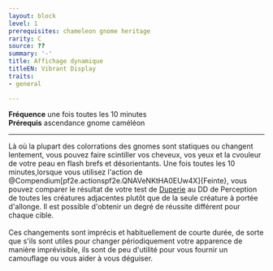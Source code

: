 ```yaml
---
layout: block
level: 1
prerequisites: chameleon gnome heritage
rarity: C
source: ??
summary: '-'
title: Affichage dynamique
titleEN: Vibrant Display
traits:
- general

---
```


<p><span id="ctl00_MainContent_DetailedOutput"><strong>Fréquence</strong> une fois toutes les 10 minutes<br><strong>Prérequis</strong> ascendance gnome caméléon<br></span></p>
<hr>
<p>Là où la plupart des colorrations des gnomes sont statiques ou changent lentement, vous pouvez faire scintiller vos cheveux, vos yeux et la cvouleur de votre peau en flash brefs et désorientants. Une fois toutes les 10 minutes,lorsque vous utilisez l'action de @Compendium[pf2e.actionspf2e.QNAVeNKtHA0EUw4X]{Feinte}, vous pouvez comparer le résultat de votre test de <a href="https://2e.aonprd.com/Skills.aspx?ID=5">Duperie</a> au DD de Perception de toutes les créatures adjacentes plutôt que de la seule créature à portée d'allonge. Il est possible d'obtenir un degré de réussite différent pour chaque cible.<br><br>Ces changements sont imprécis et habituellement de courte durée, de sorte que s'ils sont utiles pour changer périodiquement votre apparence de manière imprévisible, ils sont de peu d'utilité pour vous fournir un camouflage ou vous aider à vous déguiser.&nbsp;</p>